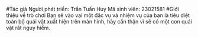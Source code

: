 #Tác giả
Người phát triển: Trần Tuấn Huy
Mã sinh viên: 23021581
#Giới thiệu về trò chơi
Bạn sẽ vào vai một đặc vụ và nhiệm vụ của bạn là tiêu diệt toàn bộ quái vật xuất hiện trên màn hình, hãy cẩn thận vì sẽ có một con quái vật rất nguy hiểm.
